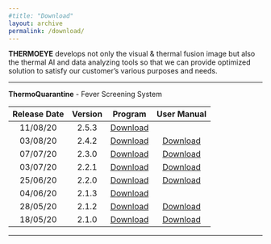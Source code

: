 ```yaml
---
#title: "Download"
layout: archive
permalink: /download/
---
```


<!-- {% include feature_row id="row" type="left" %}
**Lastest Version**  
ThermoQuarantine 2.1.0    <a href="https://docs.google.com/uc?export=download&id=1M86qxJPFL2PlJ8QW53Cnxh4HBAQpUZau" class="btn btn--primary">Download</a>  

**Document**  
User Manual <a href="https://docs.google.com/uc?export=download&id=19vuuUHIYM0-sjybeaGxIsERuLFu6H2_v" class="btn btn--primary">Download</a> -->

**THERMOEYE** develops not only the visual & thermal fusion image but also the thermal AI and data analyzing tools so that we can provide optimized solution to satisfy our customer’s various purposes and needs.

---

**ThermoQuarantine** - Fever Screening System

| Release Date | Version | Program | User Manual |
|:---------:|:---------:|:---------:|:---------:|
| 11/08/20 | 2.5.3 | <a href="https://docs.google.com/uc?export=download&id=1qLBQJZUH3YvcQSdLLWYpTC2NQVyPqT5Z" class="btn btn--primary">Download</a> |  |
| 03/08/20 | 2.4.2 | <a href="https://docs.google.com/uc?export=download&id=1KG0odOlWiBOcOJ3utVRsqk-wwHP6JauY" class="btn btn--primary">Download</a> | <a href="https://docs.google.com/uc?export=download&id=1EK7yxFblUUVWGxjvqxirdhaLLc51P3yE" class="btn btn--primary">Download</a> |
| 07/07/20 | 2.3.0 | <a href="https://docs.google.com/uc?export=download&id=1Dj2M92AnunLv9m28-mSB3ogmTpgjTlDC" class="btn btn--primary">Download</a> | <a href="https://docs.google.com/uc?export=download&id=1uk9fDWnQ9EgRp40JBxRrMgcRdpCUlzf0" class="btn btn--primary">Download</a> |
| 03/07/20 | 2.2.1 | <a href="https://docs.google.com/uc?export=download&id=1MvOugKYWZHy-cP-1utPxnR3rnZFjHqPc" class="btn btn--primary">Download</a> | <a href="https://docs.google.com/uc?export=download&id=1uk9fDWnQ9EgRp40JBxRrMgcRdpCUlzf0" class="btn btn--primary">Download</a> |
| 25/06/20 | 2.2.0 | <a href="https://docs.google.com/uc?export=download&id=1cwPfPzumMxdEOPFG6CFGCmQVahlJOc5E" class="btn btn--primary">Download</a> | <a href="https://docs.google.com/uc?export=download&id=1uk9fDWnQ9EgRp40JBxRrMgcRdpCUlzf0" class="btn btn--primary">Download</a> |
| 04/06/20 | 2.1.3 | <a href="https://docs.google.com/uc?export=download&id=1mxCbizQ-pfslYagtBI_7qYO_n-amVQsk" class="btn btn--primary">Download</a> | |
| 28/05/20 | 2.1.2 | <a href="https://docs.google.com/uc?export=download&id=1Bdcx7_bKJs8hx4eh51aEUuZZauU-alWP" class="btn btn--primary">Download</a> | <a href="https://docs.google.com/uc?export=download&id=1sbdMsvB21nthq-iyi48G6fk48s6TPtEm" class="btn btn--primary">Download</a> |
| 18/05/20 | 2.1.0 | <a href="https://docs.google.com/uc?export=download&id=1M86qxJPFL2PlJ8QW53Cnxh4HBAQpUZau" class="btn btn--primary">Download</a> |  <a href="https://docs.google.com/uc?export=download&id=1M86qxJPFL2PlJ8QW53Cnxh4HBAQpUZau" class="btn btn--primary">Download</a>  |

---
